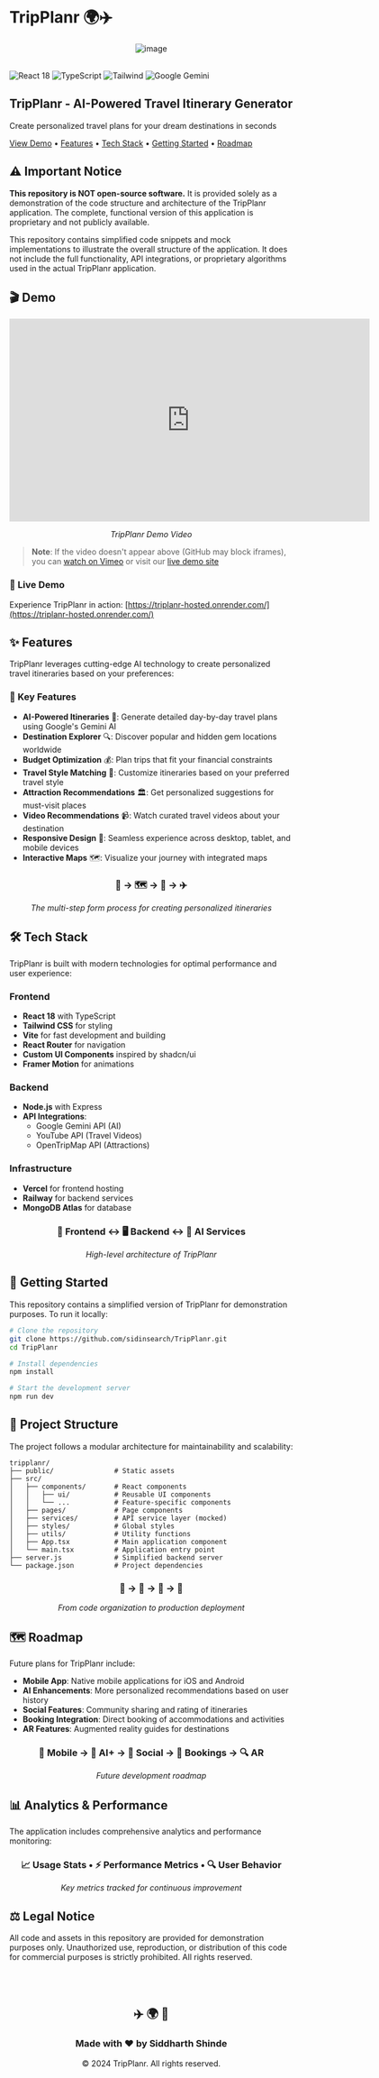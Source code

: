 # TripPlanr 🌍✈️

<div align="center">
  <img src="https://github.com/user-attachments/assets/31fe086a-36cd-46db-a315-f63dad258b96" alt="image" style="max-width: 100%;">
  <br><br>
</div>

  
  <p>
    <img src="https://img.shields.io/badge/React-18-61DAFB?style=for-the-badge&logo=react&logoColor=white" alt="React 18" />
    <img src="https://img.shields.io/badge/TypeScript-4.9-3178C6?style=for-the-badge&logo=typescript&logoColor=white" alt="TypeScript" />
    <img src="https://img.shields.io/badge/Tailwind-3.4-38B2AC?style=for-the-badge&logo=tailwind-css&logoColor=white" alt="Tailwind" />
    <img src="https://img.shields.io/badge/Google_Gemini-AI-4285F4?style=for-the-badge&logo=google&logoColor=white" alt="Google Gemini" />
  </p>
  
  <h2>TripPlanr - AI-Powered Travel Itinerary Generator</h2>
  <p>Create personalized travel plans for your dream destinations in seconds</p>
  
  <p>
    <a href="#demo">View Demo</a> •
    <a href="#features">Features</a> •
    <a href="#tech-stack">Tech Stack</a> •
    <a href="#getting-started">Getting Started</a> •
    <a href="#roadmap">Roadmap</a>
  </p>
</div>

## ⚠️ Important Notice

**This repository is NOT open-source software.** It is provided solely as a demonstration of the code structure and architecture of the TripPlanr application. The complete, functional version of this application is proprietary and not publicly available.

This repository contains simplified code snippets and mock implementations to illustrate the overall structure of the application. It does not include the full functionality, API integrations, or proprietary algorithms used in the actual TripPlanr application.

## 🎬 Demo

<div align="center">
  <iframe src="https://player.vimeo.com/video/1093214994?h=df0bbe7742&title=0&byline=0&portrait=0&badge=0&autopause=0&player_id=0&app_id=58479" width="640" height="360" frameborder="0" allow="autoplay; fullscreen; picture-in-picture; clipboard-write; encrypted-media; web-share" title="TripPlanr Demo"></iframe>
  <p><i>TripPlanr Demo Video</i></p>
</div>

> **Note**: If the video doesn't appear above (GitHub may block iframes), you can [watch on Vimeo](https://vimeo.com/1093214994/df0bbe7742) or visit our [live demo site](https://triplanr-hosted.onrender.com/)

### 🔗 Live Demo

Experience TripPlanr in action: [https://triplanr-hosted.onrender.com/](https://triplanr-hosted.onrender.com/)

## ✨ Features

TripPlanr leverages cutting-edge AI technology to create personalized travel itineraries based on your preferences:

### 🎯 Key Features

- **AI-Powered Itineraries** 🤖: Generate detailed day-by-day travel plans using Google's Gemini AI
- **Destination Explorer** 🔍: Discover popular and hidden gem locations worldwide
- **Budget Optimization** 💰: Plan trips that fit your financial constraints
- **Travel Style Matching** 🧳: Customize itineraries based on your preferred travel style
- **Attraction Recommendations** 🏛️: Get personalized suggestions for must-visit places
- **Video Recommendations** 📹: Watch curated travel videos about your destination
- **Responsive Design** 📱: Seamless experience across desktop, tablet, and mobile devices
- **Interactive Maps** 🗺️: Visualize your journey with integrated maps

<div align="center">
  <h3>🧳 → 🗺️ → 📝 → ✈️</h3>
  <p><i>The multi-step form process for creating personalized itineraries</i></p>
</div>

## 🛠️ Tech Stack

TripPlanr is built with modern technologies for optimal performance and user experience:

### Frontend
- **React 18** with TypeScript
- **Tailwind CSS** for styling
- **Vite** for fast development and building
- **React Router** for navigation
- **Custom UI Components** inspired by shadcn/ui
- **Framer Motion** for animations

### Backend
- **Node.js** with Express
- **API Integrations**:
  - Google Gemini API (AI)
  - YouTube API (Travel Videos)
  - OpenTripMap API (Attractions)

### Infrastructure
- **Vercel** for frontend hosting
- **Railway** for backend services
- **MongoDB Atlas** for database

<div align="center">
  <h3>📱 Frontend ↔️ 🖥️ Backend ↔️ 🤖 AI Services</h3>
  <p><i>High-level architecture of TripPlanr</i></p>
</div>

## 🚀 Getting Started

This repository contains a simplified version of TripPlanr for demonstration purposes. To run it locally:

```bash
# Clone the repository
git clone https://github.com/sidinsearch/TripPlanr.git
cd TripPlanr

# Install dependencies
npm install

# Start the development server
npm run dev
```

## 📁 Project Structure

The project follows a modular architecture for maintainability and scalability:

```
tripplanr/
├── public/               # Static assets
├── src/
│   ├── components/       # React components
│   │   ├── ui/           # Reusable UI components
│   │   └── ...           # Feature-specific components
│   ├── pages/            # Page components
│   ├── services/         # API service layer (mocked)
│   ├── styles/           # Global styles
│   ├── utils/            # Utility functions
│   ├── App.tsx           # Main application component
│   └── main.tsx          # Application entry point
├── server.js             # Simplified backend server
└── package.json          # Project dependencies
```

<div align="center">
  <h3>📂 → 📄 → 🧩 → 🚀</h3>
  <p><i>From code organization to production deployment</i></p>
</div>

## 🗺️ Roadmap

Future plans for TripPlanr include:

- **Mobile App**: Native mobile applications for iOS and Android
- **AI Enhancements**: More personalized recommendations based on user history
- **Social Features**: Community sharing and rating of itineraries
- **Booking Integration**: Direct booking of accommodations and activities
- **AR Features**: Augmented reality guides for destinations

<div align="center">
  <h3>📱 Mobile → 🤖 AI+ → 👥 Social → 🏨 Bookings → 🔍 AR</h3>
  <p><i>Future development roadmap</i></p>
</div>

## 📊 Analytics & Performance

The application includes comprehensive analytics and performance monitoring:

<div align="center">
  <h3>📈 Usage Stats • ⚡ Performance Metrics • 🔍 User Behavior</h3>
  <p><i>Key metrics tracked for continuous improvement</i></p>
</div>

## ⚖️ Legal Notice

All code and assets in this repository are provided for demonstration purposes only. Unauthorized use, reproduction, or distribution of this code for commercial purposes is strictly prohibited. All rights reserved.

<div align="center">
  <br><br>
  <p>
    <h2>✈️ 🌍 🧳</h2>
  </p>
  <h3>Made with ❤️ by Siddharth Shinde</h3>
  <p>© 2024 TripPlanr. All rights reserved.</p>
</div>
